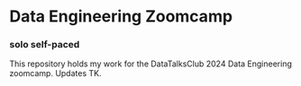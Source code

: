 # Data Engineering Zoomcamp
### solo self-paced

This repository holds my work for the DataTalksClub 2024 Data Engineering zoomcamp. Updates TK.